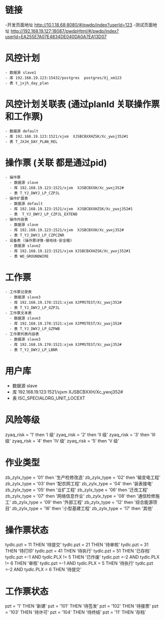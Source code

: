 # 链接
  -开发页面地址
    http://10.1.18.68:8080/#/pwdp/index?userId=123
  -测试页面地址
    http://192.168.19.127:18087/pwdpHtml/#/pwdp/index?userId=EA255E7A07E4834DE040DA0A7EA13D07
# 风控计划
    - 数据源 slave1 
    - 库 192.168.19.123:15432/postgres  postgres/Xj_xm123
    - 表 t_jxjh_day_plan
# 风控计划关联表 (通过planId 关联操作票和工作票)
    - 数据源 default
    - 库 192.168.19.123:1521/xjxm  XJSBCBXXHZSK/Xc_ywxj352#1
    - 表 T_JXJH_DAY_PLAN_REL 

# 操作票 (关联 都是通过pid)
    - 操作票
      - 数据源 slave
      - 库 192.168.19.123:1521/xjxm  XJSBCBXXH/Xc_ywxj352#
      - 表 T_YJ_DWYJ_LP_CZPJL
    - 操作扩展表
      - 数据源 default
      - 库 192.168.19.123:1521/xjxm  XJSBCBXXHZSK/Xc_ywxj352#1
      - 表  T_YJ_DWYJ_LP_CZPJL_EXTEND
    - 操作内容表
      - 数据源 slave
      - 库 192.168.19.123:1521/xjxm  XJSBCBXXH/Xc_ywxj352#
      - 表 T_YJ_DWYJ_LP_CZPCZNR
    - 设备表 (操作票详情-接地线-安全帽)
      - 数据源 slave2
      - 库 192.168.19.123:1521/xjxm XJSBCBXXHZSK/Xc_ywxj352#1
      - 表 WO_GROUNDWIRE
# 工作票
    - 工作票记录表
	  - 数据源 slave3
	  - 库 192.168.19.170:1521:xjxm XJPMSTEST/Xc_ywxj352#
	  - 表 T_YJ_DWYJ_LP_GZPJL
	- 工作票文本表
	  - 数据源 slave3
	  - 库 192.168.19.170:1521:xjxm XJPMSTEST/Xc_ywxj352#
	  - 表 T_YJ_DWYJ_LP_GZPWB
	- 工作票列表内容表
	  - 数据源 slave3
	  - 库 192.168.19.170:1521:xjxm XJPMSTEST/Xc_ywxj352#
	  - 表 T_YJ_DWYJ_LP_LBNR
# 用户库
- 数据源 slave
- 库 192.168.19.123:1521/xjxm  XJSBCBXXH/Xc_ywxj352#
- 表 ISC_SPECIALORG_UNIT_LOCEXT

# 风险等级
zyaq_risk = '1' then 'I 级'
zyaq_risk = '2' then 'II 级'
zyaq_risk = '3' then 'III 级'
zyaq_risk = '4' then 'IV 级'
zyaq_risk = '5' then 'V 级'

# 作业类型
zb_zylx_type = '01' then '生产检修改造'
zb_zylx_type = '02' then '输变电工程'
zb_zylx_type = '03' then '配农网工程'
zb_zylx_type = '04' then '装表接电'
zb_zylx_type = '05' then '业扩工程'
zb_zylx_type = '06' then '迁改工程'
zb_zylx_type = '07' then '网络信息作业'
zb_zylx_type = '08' then '通信检修施工'
zb_zylx_type = '09' then '外部工程'
zb_zylx_type = '12' then '综合能源项目'
zb_zylx_type = '16' then '小型基建工程'
zb_zylx_type = '17' then '其他'


# 操作票状态
tydlc.pzt = 11 THEN '待提交'
tydlc.pzt = 21 THEN '待审核'
tydlc.pzt = 31 THEN '待打印'
tydlc.pzt = 41 THEN '待执行'
tydlc.pzt = 51 THEN '已存档'
tydlc.pzt =-1 AND tydlc.PLX != 5 THEN '已作废'
tydlc.pzt =-2 AND tydlc.PLX != 6 THEN '审核'
tydlc.pzt =-1 AND tydlc.PLX = 5 THEN '待执行'
tydlc.pzt =-2 AND tydlc.PLX = 6 THEN '待提交'

# 工作票状态
pzt = '1' THEN '新建'
pzt = '101' THEN '待签发'
pzt = '102' THEN '待接票'
pzt = '103' THEN '待许可'
pzt = '104' THEN '待终结'
pzt = '11' THEN '存档'